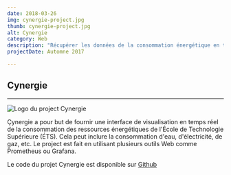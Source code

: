```yaml
---
date: 2018-03-26
img: cynergie-project.jpg
thumb: cynergie-project.jpg
alt: Cynergie
category: Web
description: "Récupérer les données de la consommation énergétique en temps réel"
projectDate: Automne 2017

---
```


## Cynergie

---

![Logo du project Cynergie]({{site.baseurl}}/img/portfolio/cynergie-project.jpg)

Çynergie a pour but de fournir une interface de visualisation en temps réel de la consommation des ressources énergétiques de l'École de Technologie Supérieure (ÉTS). Cela peut inclure la consommation d'eau, d'électricité, de gaz, etc. Le project est fait en utilisant plusieurs outils Web comme Prometheus ou Grafana.

Le code du projet Cynergie est disponible sur [Github <i class="fa fa-github"></i>](https://github.com/ClubCedille?utf8=%E2%9C%93&q=cynergie)

